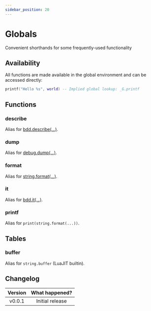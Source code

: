 ```yaml
---
sidebar_position: 20
---
```


# Globals

Convenient shorthands for some frequently-used functionality

## Availability

All functions are made available in the global environment and can be accessed directly:

```lua
printf("Hello %s", world) -- Implied global lookup: _G.printf
```

## Functions

### describe

Alias for [bdd.describe(...)](/docs/references/api/bdd#describe).

### dump

Alias for [debug.dump(...)](/docs/references/api/extensions#debugdump).

### format

Alias for [string.format(...)](https://www.lua.org/manual/5.1/manual.html#pdf-string.format).

### it

Alias for [bdd.it(...)](/docs/references/api/bdd#it).

### printf

Alias for `print(string.format(...))`.

## Tables

### buffer

Alias for `string.buffer` (LuaJIT builtin).

## Changelog

| Version | What happened?  |
| :-----: | :-------------: |
| v0.0.1  | Initial release |
